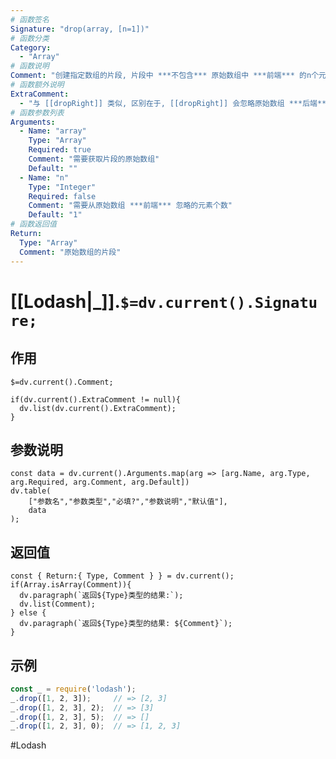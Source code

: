```yaml
---
# 函数签名
Signature: "drop(array, [n=1])"
# 函数分类
Category:
  - "Array"
# 函数说明
Comment: "创建指定数组的片段, 片段中 ***不包含*** 原始数组中 ***前端*** 的n个元素"
# 函数额外说明
ExtraComment:
  - "与 [[dropRight]] 类似, 区别在于, [[dropRight]] 会忽略原始数组 ***后端*** 指定数量的元素, 本函数则会忽略原始数组 ***前端*** 指定数量的元素"
# 函数参数列表
Arguments:
  - Name: "array"
    Type: "Array"
    Required: true
    Comment: "需要获取片段的原始数组"
    Default: ""
  - Name: "n"
    Type: "Integer"
    Required: false
    Comment: "需要从原始数组 ***前端*** 忽略的元素个数"
    Default: "1"
# 函数返回值
Return:
  Type: "Array"
  Comment: "原始数组的片段"
---
```

# [[Lodash|_]].`$=dv.current().Signature;`
## 作用

`$=dv.current().Comment;`

```dataviewjs
if(dv.current().ExtraComment != null){
  dv.list(dv.current().ExtraComment);
}
```

## 参数说明
```dataviewjs
const data = dv.current().Arguments.map(arg => [arg.Name, arg.Type, arg.Required, arg.Comment, arg.Default])
dv.table(
	["参数名","参数类型","必填?","参数说明","默认值"],
	data
);
```

## 返回值
```dataviewjs
const { Return:{ Type, Comment } } = dv.current();
if(Array.isArray(Comment)){
  dv.paragraph(`返回${Type}类型的结果:`);
  dv.list(Comment);
} else {
  dv.paragraph(`返回${Type}类型的结果: ${Comment}`);
}
```

## 示例
```javascript
const _ = require('lodash');
_.drop([1, 2, 3]);     // => [2, 3]
_.drop([1, 2, 3], 2);  // => [3]
_.drop([1, 2, 3], 5);  // => []
_.drop([1, 2, 3], 0);  // => [1, 2, 3]
```

#Lodash 